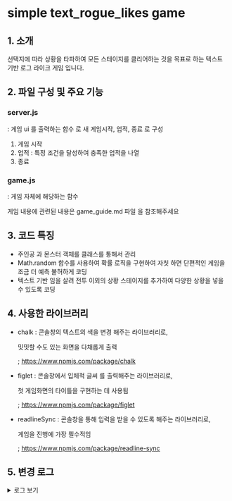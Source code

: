 # simple text_rogue_likes game

## 1. 소개
선택지에 따라 상황을 타파하여 모든 스테이지를 클리어하는 것을 목표로 하는 텍스트 기반 로그 라이크 게임 입니다.
## 2. 파일 구성 및 주요 기능
### server.js
 : 게임 ui 를 출력하는 함수 로 새 게임시작, 업적, 종료 로 구성
1. 게임 시작 
2. 업적 : 특정 조건을 달성하여 충족한 업적을 나열
3. 종료 
### game.js
 : 게임 자체에 해당하는 함수

게임 내용에 관련된 내용은 game_guide.md 파일 을 참조해주세요


## 3. 코드 특징
- 주인공 과 몬스터 객체를 클래스를 통해서 관리
- Math.random 함수를 사용하여 확률 로직을 구현하여 자칫 하면 단편적인 게임을 조금 더 예측 불허하게 코딩
- 텍스트 기반 임을 살려 전투 이외의 상황 스테이지를 추가하여 다양한 상황을 넣을 수 있도록 코딩


## 4. 사용한 라이브러리
 - chalk : 콘솔창의 텍스트의 색을 변경 해주는 라이브러리로,
 
    밋밋할 수도 있는 화면을 다채롭게 출력
 
    ; https://www.npmjs.com/package/chalk
 - figlet : 콘솔창에서 입체적 글씨 를 출력해주는 라이브러리로, 

    첫 게임화면의 타이틀을 구현하는 데 사용됨
 
    ; https://www.npmjs.com/package/figlet
 - readlineSync : 콘솔창을 통해 입력을 받을 수 있도록 해주는 라이브러리로,

    게임을 진행에 가장 필수적임
 
    ; https://www.npmjs.com/package/readline-sync


## 5. 변경 로그
<details>
<summary> 로그 보기 </summary>
<div markdown="1">

+ 7/ 8 : 코드 생성. 초기 코드 완성

+ 7/ 9 : 일부 상태 메시지가 출력되지 않는 오류 해결

+ 7/10 : 
    - 클래스(플레이어/몬스터) 수정
    - 확률 로직 추가
        - 연속공격 추가 : 운이 좋다면 기본공격보다 많은 데미지를 입힐 수 있지만 각 공격이 실패할 확률이 각각 적용되어 아예 실패할 수도 있음
        - 능력치 증가 : 플레이어와 몬스터 모두 스테이지의 진척에 따라 스탯이 범위내 난수 증가
        - 방어 추가 : 확률에 따라 방어 성공 여부 결정. 성공하면 다시 확률에 따라 6할의 공격력으로 반격.   
        - 도망 확률 추가 : 도망에 성공하면 확률에 따라 다음 스테이지로 나아가는 예제와 달리, 성공시 이전 스테이지로 후퇴
+ 7/11 
    - 모든 hp최소값 0으로 설정
    - 연속 공격의 처리 가 완료된 후에 전투 종료 이벤트가 발생하도록 처리
    - 특수 스테이지(회복) 추가
    - 플레이어만의 스테이터스 출력 함수 추가
+ 7/12
    - 특수 스테이지는 처음과 마지막을 제외한 스테이지에서만 나타나도록 변경
    - 스테이터스 함수 통합 ( 전투용, 능력치 증가용 등 )
    - 회복 -> 휴식 : 스테이지 이름 변경
    - 휴식 스테이지에 '수련'(스탯 증가) 선택지 추가
    - 특수 스테이지 (상자) 추가
+ 7/14
    - 게임 오버 또는 클리어 시 메뉴로 복귀
    - server.js : 업적 기능 추가
+ 7/15
    - 다회차 플레이시 수치 비정상적인 진행 발생 오류 해결
    - 상자 이벤트 스테이지 ; hp 전부 회복 추가
+ 7/16 ~ 7/17 : 불필요한 선택지와 주석 제거
+ 7/17 : server.js에서 옵션 선택지 삭제

</div>
</details>
